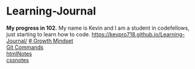 # Learning-Journal
**My progress in 102.**
My name is Kevin and I am a student in codefellows, just starting to learn how to code.
https://kevpro718.github.io/Learning-Journal/
[# Growth Mindset](growth-mindset.md)  
[Git Commands](topicslearned.md)  
[htmlNotes](htmlNotes.md)  
[cssnotes](cssnotes.md)